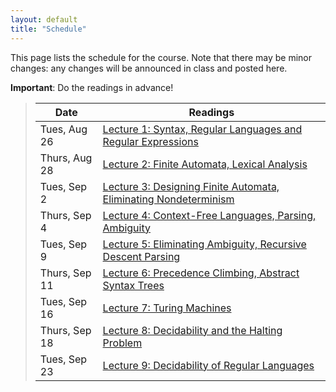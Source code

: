 ```yaml
---
layout: default
title: "Schedule"
---
```


This page lists the schedule for the course.  Note that there may be minor changes: any changes will be announced in class and posted here.

**Important**: Do the readings in advance!

> Date | Readings
> ---- | --------
> Tues, Aug 26 | [Lecture 1: Syntax, Regular Languages and Regular Expressions](lectures/lecture01.html)
> Thurs, Aug 28 | [Lecture 2: Finite Automata, Lexical Analysis](lectures/lecture02.html)
> Tues, Sep 2 | [Lecture 3: Designing Finite Automata, Eliminating Nondeterminism](lectures/lecture03.html)
> Thurs, Sep 4 | [Lecture 4: Context-Free Languages, Parsing, Ambiguity](lectures/lecture04.html)
> Tues, Sep 9 | [Lecture 5: Eliminating Ambiguity, Recursive Descent Parsing](lectures/lecture05.html)
> Thurs, Sep 11 | [Lecture 6: Precedence Climbing, Abstract Syntax Trees](lectures/lecture06.html)
> Tues, Sep 16 | [Lecture 7: Turing Machines](lectures/lecture07.html)
> Thurs, Sep 18 | [Lecture 8: Decidability and the Halting Problem](lectures/lecture08.html)
> Tues, Sep 23 | [Lecture 9: Decidability of Regular Languages](lectures/lecture09.html)
